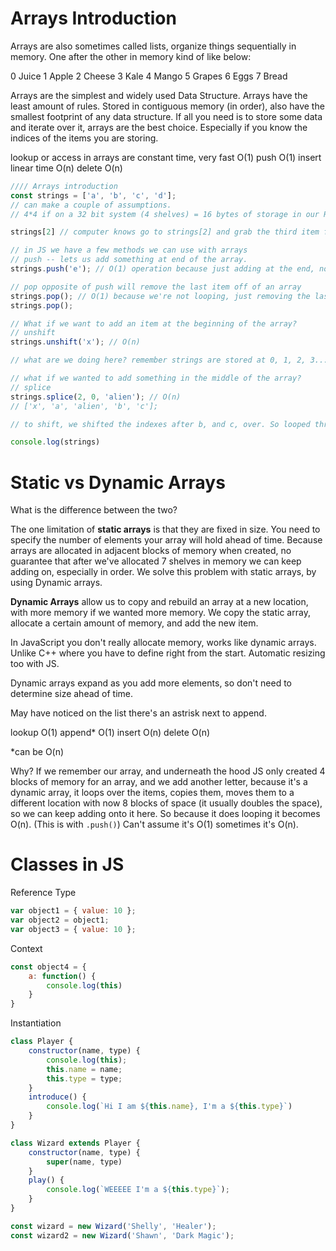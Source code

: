 # Arrays Introduction

Arrays are also sometimes called lists, organize things sequentially in memory. One after the other in memory kind of like below:

0 Juice 
1 Apple 
2 Cheese
3 Kale 
4 Mango
5 Grapes
6 Eggs 
7 Bread

Arrays are the simplest and widely used Data Structure. Arrays have the least amount of rules. Stored in contiguous memory (in order), also have the smallest footprint of any data structure. If all you need is to store some data and iterate over it, arrays are the best choice. Especially if you know the indices of the items you are storing. 

lookup or access in arrays are constant time, very fast O(1)
push O(1)
insert linear time O(n)
delete O(n)

```js
//// Arrays introduction 
const strings = ['a', 'b', 'c', 'd'];
// can make a couple of assumptions. 
// 4*4 if on a 32 bit system (4 shelves) = 16 bytes of storage in our RAM. Computer now knows where to find these items

strings[2] // computer knows go to strings[2] and grab the third item from where the array is stored on your memory. 

// in JS we have a few methods we can use with arrays 
// push -- lets us add something at end of the array. 
strings.push('e'); // O(1) operation because just adding at the end, not looping through anything. 

// pop opposite of push will remove the last item off of an array 
strings.pop(); // O(1) because we're not looping, just removing the last item and computer knows where its stored
strings.pop();

// What if we want to add an item at the beginning of the array? 
// unshift 
strings.unshift('x'); // O(n) 

// what are we doing here? remember strings are stored at 0, 1, 2, 3... etc for the array. When we add x with unshift, all of a sudden adding x into the array, but we now have to shift the numbers one spot, because the indexes are still in order. 0 is now x, then 1, 2, 3, 4. Just by doing this, iterated and looped through everything, and reassigned the indexes. So it's O(n). Depending on the size of the array that's how long it will take with looping. 

// what if we wanted to add something in the middle of the array? 
// splice 
strings.splice(2, 0, 'alien'); // O(n)
// ['x', 'a', 'alien', 'b', 'c'];

// to shift, we shifted the indexes after b, and c, over. So looped through after that. So it's O(n/2) because we did half of the array. But our rule of removing constants and simplifying, it becomes O(n)

console.log(strings)
```

# Static vs Dynamic Arrays 

What is the difference between the two?

The one limitation of **static arrays** is that they are fixed in size. You need to specify the number of elements your array will hold ahead of time. Because arrays are allocated in adjacent blocks of memory when created, no guarantee that after we've allocated 7 shelves in memory we can keep adding on, especially in order. We solve this problem with static arrays, by using Dynamic arrays.

**Dynamic Arrays** allow us to copy and rebuild an array at a new location, with more memory if we wanted more memory. We copy the static array, allocate a certain amount of memory, and add the new item. 

In JavaScript you don't really allocate memory, works like dynamic arrays. Unlike C++ where you have to define right from the start. Automatic resizing too with JS. 

Dynamic arrays expand as you add more elements, so don't need to determine size ahead of time. 

May have noticed on the list there's an astrisk next to append. 

lookup O(1)
append* O(1)
insert O(n)
delete O(n)

*can be O(n)

Why? If we remember our array, and underneath the hood JS only created 4 blocks of memory for an array, and we add another letter, because it's a dynamic array, it loops over the items, copies them, moves them to a different location with now 8 blocks of space (it usually doubles the space), so we can keep adding onto it here. So because it does looping it becomes O(n). (This is with `.push()`) Can't assume it's O(1) sometimes it's O(n).

# Classes in JS 

Reference Type 

```js
var object1 = { value: 10 };
var object2 = object1;
var object3 = { value: 10 };
```

Context 

```js
const object4 = {
    a: function() {
        console.log(this)
    }
}
```
Instantiation

```js
class Player {
    constructor(name, type) {
        console.log(this);
        this.name = name;
        this.type = type;
    }
    introduce() {
        console.log(`Hi I am ${this.name}, I'm a ${this.type}`)
    }
}

class Wizard extends Player {
    constructor(name, type) {
        super(name, type)
    }
    play() {
        console.log(`WEEEEE I'm a ${this.type}`);
    }
}

const wizard = new Wizard('Shelly', 'Healer');
const wizard2 = new Wizard('Shawn', 'Dark Magic');
```